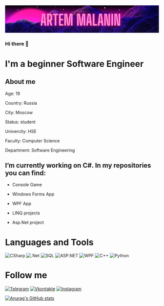 

[![Header](https://github.com/mal91r/mal91r/blob/main/asseets/Mal19r%20code.png)](https://t.me/mal91r)
### Hi there 👋

# I'm a beginner Software Engineer

## About me
Age: 19

Country: Russia

City: Moscow

Status: student

Univercity: HSE 

Faculty: Computer Science

Department: Software Engineering

## I’m currently working on C#. In my repositories you can find:

- Console Game

- Windows Forms App

- WPF App

- LINQ projects 

- Asp.Net project

# Languages and Tools
![CSharp](https://img.shields.io/badge/-CSharp-blueviolet?style=for-the-badge&logo=csharp&logoColor=white)
![.Net](https://img.shields.io/badge/-Core-blue?style=for-the-badge&logo=.net&logoColor=white)
![SQL](https://img.shields.io/badge/-SQL-orange?style=for-the-badge&logo=MySql&logoColor=white)
![ASP.NET](https://img.shields.io/badge/-Asp.Net-grey?style=for-the-badge&logo=WWE&logoColor=white)
![WPF](https://img.shields.io/badge/-WPF-yellow?style=for-the-badge&logo=Windows&logoColor=white)
![C++](https://img.shields.io/badge/-C++-succsess?style=for-the-badge&logo=C%2b%2b&logoColor=white)
![Python](https://img.shields.io/badge/-Python-critical?style=for-the-badge&logo=Python&logoColor=white)

# Follow me
[![Telegram](https://img.shields.io/badge/-Telegram-090909?style=for-the-badge&logo=Telegram&logoColor=white)](https://t.me/mal91r)
[![Vkontakte](https://img.shields.io/badge/-VKontakte-090909?style=for-the-badge&logo=Vk&logoColor=9370DB)](https://vk.com/mal91r)
[![Instagram](https://img.shields.io/badge/-Instagram-090909?style=for-the-badge&logo=instagram&logoColor=FF00FF)](https://www.instagram.com/mal91r/)

[![Anurag's GitHub stats](https://github-readme-stats.vercel.app/api?username=mal91r)](https://github.com/anuraghazra/github-readme-stats)

<!--
**mal91r/mal91r** is a ✨ _special_ ✨ repository because its `README.md` (this file) appears on your GitHub profile.

Here are some ideas to get you started:

- 🔭 I’m currently working on ...
- 🌱 I’m currently learning ...
- 👯 I’m looking to collaborate on ...
- 🤔 I’m looking for help with ...
- 💬 Ask me about ...
- 📫 How to reach me: ...
- 😄 Pronouns: ...
- ⚡ Fun fact: ...
-->

